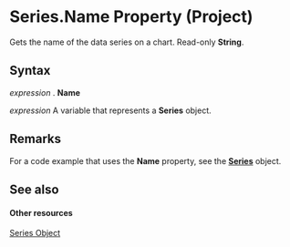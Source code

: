 
# Series.Name Property (Project)
Gets the name of the data series on a chart. Read-only  **String**.

## Syntax

 _expression_ . **Name**

 _expression_ A variable that represents a **Series** object.


## Remarks

For a code example that uses the  **Name** property, see the **[Series](38a834ec-4076-82ef-a6bd-55a1ee2624bd.md)** object.


## See also


#### Other resources


[Series Object](38a834ec-4076-82ef-a6bd-55a1ee2624bd.md)
